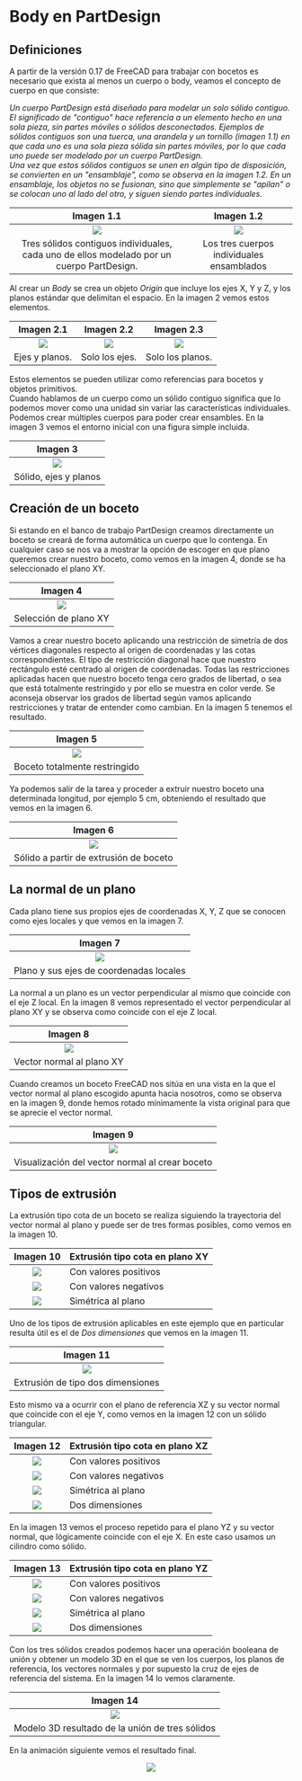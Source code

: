 # Body en PartDesign
## Definiciones  
A partir de la versión 0.17 de FreeCAD para trabajar con bocetos es necesario que exista al menos un cuerpo o body, veamos el concepto de cuerpo en que consiste:  

*Un cuerpo PartDesign está diseñado para modelar un solo sólido contiguo. El significado de "contiguo" hace referencia a un elemento hecho en una sola pieza, sin partes móviles o sólidos desconectados. Ejemplos de sólidos contiguos son una tuerca, una arandela y un tornillo (imagen 1.1) en que cada uno es una sola pieza sólida sin partes móviles, por lo que cada uno puede ser modelado por un cuerpo PartDesign.    
Una vez que estos sólidos contiguos se unen en algún tipo de disposición, se convierten en un "ensamblaje", como se observa en la imagen 1.2. En un ensamblaje, los objetos no se fusionan, sino que simplemente se "apilan" o se colocan uno al lado del otro, y siguen siendo partes individuales.*  

| Imagen 1.1 | Imagen 1.2 |  
|:-:|:-:|  
| ![](../img/01/01-1_1.png) | ![](../img/01/01-1_2.png) | 
| Tres sólidos contiguos individuales, cada uno de ellos modelado por un cuerpo PartDesign. | Los tres cuerpos individuales ensamblados |

Al crear un *Body* se crea un objeto *Origin* que incluye los ejes X, Y y Z, y los planos estándar que delimitan el espacio. En la imagen 2 vemos estos elementos.  

| Imagen 2.1 | Imagen 2.2 | Imagen 2.3 |    
|:-:|:-:|:-:|
| ![](../img/01/01-2_1.png) | ![](../img//01/01-2_2.png) | ![](../img/01/01-2_3.png) |
| Ejes y planos. | Solo los ejes.  | Solo los planos. |  

Estos elementos se pueden utilizar como referencias para bocetos y objetos primitivos.  
Cuando hablamos de un cuerpo como un sólido contiguo significa que lo podemos mover como una unidad sin variar las características individuales. Podemos crear múltiples cuerpos para poder crear ensambles. En la imagen 3 vemos el entorno inicial con una figura simple incluida.
<center>  

| Imagen 3 | 
|:-:|  
| ![](../img/01/01-3.png) | 
| Sólido, ejes y planos  |

</center>

## Creación de un boceto
Si estando en el banco de trabajo PartDesign creamos directamente un boceto se creará de forma automática un cuerpo que lo contenga. En cualquier caso se nos va a mostrar la opción de escoger en que plano queremos crear nuestro boceto, como vemos en la imagen 4, donde se ha seleccionado el plano XY.  

<center>

| Imagen 4 | 
|:-:|  
| ![](../img/01/01-4.png) | 
| Selección de plano XY  |

</center>

Vamos a crear nuestro boceto aplicando una restricción de simetría de dos vértices diagonales respecto al origen de coordenadas y las cotas correspondientes. El tipo de restricción diagonal hace que nuestro rectángulo esté centrado al origen de coordenadas. Todas las restricciones aplicadas hacen que nuestro boceto tenga cero grados de libertad, o sea que está totalmente restringido y por ello se muestra en color verde. Se aconseja observar los grados de libertad según vamos aplicando restricciones y tratar de entender como cambian. En la imagen 5 tenemos el resultado.

<center>

| Imagen 5 | 
|:-:|  
| ![](../img/01/01-5.png) | 
| Boceto totalmente restringido  |

</center>

Ya podemos salir de la tarea y proceder a extruir nuestro boceto una determinada longitud, por ejemplo 5 cm, obteniendo el resultado que vemos en la imagen 6.

<center>

| Imagen 6 | 
|:-:|  
| ![](../img/01/01-6.png) | 
| Sólido a partir de extrusión de boceto  |

</center>

## La normal de un plano
Cada plano tiene sus propios ejes de coordenadas X, Y, Z que se conocen como ejes locales y que vemos en la imagen 7.

<center>

| Imagen 7 | 
|:-:|  
| ![](../img/01/01-7.png) | 
| Plano y sus ejes de coordenadas locales  |

</center>

La normal a un plano es un vector perpendicular al mismo que coincide con el eje Z local. En la imagen 8 vemos representado el vector perpendicular al plano XY y se observa como coincide con el eje Z local.

<center>

| Imagen 8 | 
|:-:|  
| ![](../img/01/01-8.png) | 
| Vector normal al plano XY  |

</center>

Cuando creamos un boceto FreeCAD nos sitúa en una vista en la que el vector normal al plano escogido apunta hacia nosotros, como se observa en la imagen 9, donde hemos rotado mínimamente la vista original para que se aprecie el vector normal.

<center>

| Imagen 9 | 
|:-:|  
| ![](../img/01/01-9.png) | 
| Visualización del vector normal al crear boceto   |

</center>

## Tipos de extrusión
La extrusión tipo cota de un boceto se realiza siguiendo la trayectoria del vector normal al plano y puede ser de tres formas posibles, como vemos en la imagen 10.

| Imagen 10 | Extrusión tipo cota en plano XY|
|:-:|---|  
| ![](../img/01/01-10_1.png) | Con valores positivos   |
| ![](../img/01/01-10_2.png) | Con valores negativos   |
| ![](../img/01/01-10_3.png) | Simétrica al plano   |

Uno de los tipos de extrusión aplicables en este ejemplo que en particular resulta útil es el de *Dos dimensiones* que vemos en la imagen 11.

<center>

| Imagen 11 | 
|:-:|  
| ![](../img/01/01-11.png) | 
| Extrusión de tipo dos dimensiones   |

</center>

Esto mismo va a ocurrir con el plano de referencia XZ y su vector normal que coincide con el eje Y, como vemos en la imagen 12 con un sólido triangular.

| Imagen 12 | Extrusión tipo cota en plano XZ|
|:-:|---|  
| ![](../img/01/01-12_1.png) | Con valores positivos   |
| ![](../img/01/01-12_2.png) | Con valores negativos   |
| ![](../img/01/01-12_3.png) | Simétrica al plano   |
| ![](../img/01/01-12_4.png) | Dos dimensiones   |

En la imagen 13 vemos el proceso repetido para el plano YZ y su vector normal, que lógicamente coincide con el eje X. En este caso usamos un cilindro como sólido.

| Imagen 13 | Extrusión tipo cota en plano YZ|
|:-:|---|  
| ![](../img/01/01-13_1.png) | Con valores positivos   |
| ![](../img/01/01-13_2.png) | Con valores negativos   |
| ![](../img/01/01-13_3.png) | Simétrica al plano   |
| ![](../img/01/01-13_4.png) | Dos dimensiones   |

Con los tres sólidos creados podemos hacer una operación booleana de unión y obtener un modelo 3D en el que se ven los cuerpos, los planos de referencia, los vectores normales y por supuesto la cruz de ejes de referencia del sistema. En la imagen 14 lo vemos claramente.

<center>

| Imagen 14 | 
|:-:|  
| ![](../img/01/01-14.png) | 
| Modelo 3D resultado de la unión de tres sólidos   |

</center>

En la animación siguiente vemos el resultado final.

<center>

![](../img/GIF/01a.gif)

</center>

